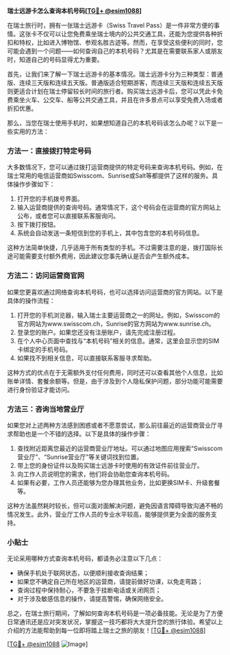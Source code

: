 **瑞士远游卡怎么查询本机号码[[TG💪+ @esim1088](https://t.me/s/esim1088)]**

在瑞士旅行时，拥有一张瑞士远游卡（Swiss Travel Pass）是一件非常方便的事情。这张卡不仅可以让您免费乘坐瑞士境内的公共交通工具，还能为您提供各种折扣和特权，比如进入博物馆、参观名胜古迹等。然而，在享受这些便利的同时，您可能会遇到一个问题——如何查询自己的本机号码？尤其是在需要联系家人或朋友时，知道自己的号码显得尤为重要。

首先，让我们来了解一下瑞士远游卡的基本情况。瑞士远游卡分为三种类型：普通版、连续三天版和连续五天版。普通版适合短期游客，而连续三天版和连续五天版则更适合计划在瑞士停留较长时间的旅行者。购买瑞士远游卡后，您可以凭此卡免费乘坐火车、公交车、船等公共交通工具，并且在许多景点可以享受免费入场或者折扣优惠。

那么，当您在瑞士使用手机时，如果想知道自己的本机号码该怎么办呢？以下是一些实用的方法：

### 方法一：直接拨打特定号码

大多数情况下，您可以通过拨打运营商提供的特定号码来查询本机号码。例如，在瑞士常用的电信运营商如Swisscom、Sunrise或Salt等都提供了这样的服务。具体操作步骤如下：

1. 打开您的手机拨号界面。
2. 输入运营商提供的查询号码。通常情况下，这个号码会在运营商的官方网站上公布，或者您可以直接联系客服询问。
3. 按下拨打按钮。
4. 系统会自动发送一条短信到您的手机上，其中包含您的本机号码信息。

这种方法简单快捷，几乎适用于所有类型的手机。不过需要注意的是，拨打国际长途可能需要支付额外费用，因此建议您事先确认是否会产生额外成本。

### 方法二：访问运营商官网

如果您更喜欢通过网络查询本机号码，也可以选择访问运营商的官方网站。以下是具体的操作流程：

1. 打开您的手机浏览器，输入瑞士主要运营商之一的网址。例如，Swisscom的官方网站为www.swisscom.ch，Sunrise的官方网站为www.sunrise.ch。
2. 登录您的账户。如果您还没有注册账户，请先完成注册过程。
3. 在个人中心页面中查找与“本机号码”相关的信息。通常，这里会显示您的SIM卡绑定的手机号码。
4. 如果找不到相关信息，可以直接联系客服寻求帮助。

这种方式的优点在于无需额外支付任何费用，同时还可以查看其他个人信息，比如账单详情、套餐余额等。但是，由于涉及到个人隐私保护问题，部分功能可能需要进行身份验证才能访问。

### 方法三：咨询当地营业厅

如果您对上述两种方法感到困惑或者不愿意尝试，那么前往最近的运营商营业厅寻求帮助也是一个不错的选择。以下是具体的操作步骤：

1. 查找附近距离您最近的运营商营业厅地址。可以通过地图应用搜索“Swisscom营业厅”、“Sunrise营业厅”等关键词找到位置。
2. 带上您的身份证件以及购买瑞士远游卡时使用的有效证件前往营业厅。
3. 向工作人员说明您的需求，他们将会协助您查询本机号码。
4. 如果有必要，工作人员还能够为您办理其他业务，比如更换SIM卡、升级套餐等。

这种方法虽然耗时较长，但可以面对面解决问题，避免因语言障碍导致沟通不畅的情况发生。此外，营业厅工作人员的专业水平较高，能够提供更为全面的服务支持。

### 小贴士

无论采用哪种方式查询本机号码，都请务必注意以下几点：

- 确保手机处于联网状态，以便顺利接收查询结果；
- 如果您不确定自己所在地区的运营商，请提前做好功课，以免走弯路；
- 查询过程中保持耐心，不要急于挂断电话或关闭网页；
- 对于涉及敏感信息的操作，请提高警惕，确保网络安全。

总之，在瑞士旅行期间，了解如何查询本机号码是一项必备技能。无论是为了方便日常通讯还是应对突发状况，掌握这一技巧都将大大提升您的旅行体验。希望以上介绍的方法能帮助到每一位即将踏上瑞士之旅的朋友！[[TG💪+ @esim1088](https://t.me/s/esim1088)]

[[TG💪+ @esim1088](https://t.me/s/esim1088) ![Image](https://i.postimg.cc/4NQfJmqS/Snipaste-2025-05-13-00-14-12.png)]